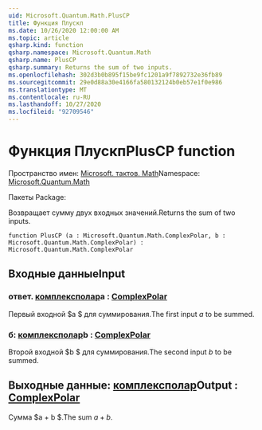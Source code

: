 ```yaml
---
uid: Microsoft.Quantum.Math.PlusCP
title: Функция Плускп
ms.date: 10/26/2020 12:00:00 AM
ms.topic: article
qsharp.kind: function
qsharp.namespace: Microsoft.Quantum.Math
qsharp.name: PlusCP
qsharp.summary: Returns the sum of two inputs.
ms.openlocfilehash: 302d3b0b895f15be9fc1201a9f7892732e36fb89
ms.sourcegitcommit: 29e0d88a30e4166fa580132124b0eb57e1f0e986
ms.translationtype: MT
ms.contentlocale: ru-RU
ms.lasthandoff: 10/27/2020
ms.locfileid: "92709546"
---
```

# <a name="pluscp-function"></a><span data-ttu-id="0f3a3-102">Функция Плускп</span><span class="sxs-lookup"><span data-stu-id="0f3a3-102">PlusCP function</span></span>

<span data-ttu-id="0f3a3-103">Пространство имен: [Microsoft. тактов. Math](xref:Microsoft.Quantum.Math)</span><span class="sxs-lookup"><span data-stu-id="0f3a3-103">Namespace: [Microsoft.Quantum.Math](xref:Microsoft.Quantum.Math)</span></span>

<span data-ttu-id="0f3a3-104">Пакеты [](https://nuget.org/packages/)</span><span class="sxs-lookup"><span data-stu-id="0f3a3-104">Package: [](https://nuget.org/packages/)</span></span>


<span data-ttu-id="0f3a3-105">Возвращает сумму двух входных значений.</span><span class="sxs-lookup"><span data-stu-id="0f3a3-105">Returns the sum of two inputs.</span></span>

```qsharp
function PlusCP (a : Microsoft.Quantum.Math.ComplexPolar, b : Microsoft.Quantum.Math.ComplexPolar) : Microsoft.Quantum.Math.ComplexPolar
```


## <a name="input"></a><span data-ttu-id="0f3a3-106">Входные данные</span><span class="sxs-lookup"><span data-stu-id="0f3a3-106">Input</span></span>

### <a name="a--complexpolar"></a><span data-ttu-id="0f3a3-107">ответ. [комплексполар](xref:Microsoft.Quantum.Math.ComplexPolar)</span><span class="sxs-lookup"><span data-stu-id="0f3a3-107">a : [ComplexPolar](xref:Microsoft.Quantum.Math.ComplexPolar)</span></span>

<span data-ttu-id="0f3a3-108">Первый входной $a $ для суммирования.</span><span class="sxs-lookup"><span data-stu-id="0f3a3-108">The first input $a$ to be summed.</span></span>


### <a name="b--complexpolar"></a><span data-ttu-id="0f3a3-109">б: [комплексполар](xref:Microsoft.Quantum.Math.ComplexPolar)</span><span class="sxs-lookup"><span data-stu-id="0f3a3-109">b : [ComplexPolar](xref:Microsoft.Quantum.Math.ComplexPolar)</span></span>

<span data-ttu-id="0f3a3-110">Второй входной $b $ для суммирования.</span><span class="sxs-lookup"><span data-stu-id="0f3a3-110">The second input $b$ to be summed.</span></span>



## <a name="output--complexpolar"></a><span data-ttu-id="0f3a3-111">Выходные данные: [комплексполар](xref:Microsoft.Quantum.Math.ComplexPolar)</span><span class="sxs-lookup"><span data-stu-id="0f3a3-111">Output : [ComplexPolar](xref:Microsoft.Quantum.Math.ComplexPolar)</span></span>

<span data-ttu-id="0f3a3-112">Сумма $a + b $.</span><span class="sxs-lookup"><span data-stu-id="0f3a3-112">The sum $a + b$.</span></span>